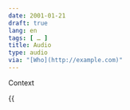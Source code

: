 ```yaml
---
date: 2001-01-21
draft: true
lang: en
tags: [ … ]
title: Audio
type: audio
via: "[Who](http://example.com)"
---
```


Context

{{<audio src="/template/example.mp3" caption="Audio test file" title="Audio test file:" >}}
